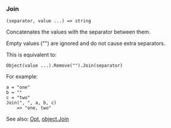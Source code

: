 ### Join

``` suneido
(separator, value ...) => string
```

Concatenates the values with the separator between them.

Empty values ("") are ignored and do not cause extra separators.

This is equivalent to:

``` suneido
Object(value ...).Remove("").Join(separator)
```

For example:

``` suneido
a = "one"
b = ""
c = "two"
Join(", ", a, b, c)
    => "one, two"
```
See also:
[Opt](<Opt.md>),
[object.Join](<Object/object.Join.md>)